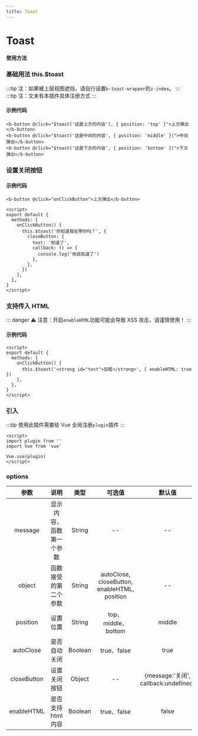 ```yaml
---
title: Toast
---
```


# Toast

**使用方法**

### 基础用法 this.\$toast

<ClientOnly>
<toast-demo-common></toast-demo-common>
</ClientOnly>

:::tip
注：如果被上层视图遮挡，请自行设置`b-toast-wrapper`的`z-index`。
:::
:::tip
注：文末有本插件具体注册方式
:::

#### 示例代码

```vue
<b-button @click="$toast('这是上方的内容'), { position: 'top' }">上方弹出</b-button>
<b-button @click="$toast('这是中间的内容', { position: 'middle' })">中间弹出</b-button>
<b-button @click="$toast('这是下方的内容', { position: 'bottom' })">下方弹出</b-button>
```

### 设置关闭按钮

<ClientOnly>
<toast-demo-close></toast-demo-close>
</ClientOnly>

#### 示例代码

```vue
<b-button @click="onClickButton">上方弹出</b-button>

<script>
export default {
  methods: {
    onClickButton() {
      this.$toast('你知道我在等你吗？', {
        closeButton: {
          text: '知道了',
          callback: () => {
            console.log('他说知道了')
          },
        },
      })
    },
  },
}
</script>
```

### 支持传入 HTML

<ClientOnly>
<toast-demo-HTML></toast-demo-HTML>
</ClientOnly>

::: danger
:warning: 注意：开启`enableHTML`功能可能会导致 XSS 攻击，请谨慎使用！
:::

#### 示例代码

```vue
<script>
export default {
  methods: {
    onClickButton() {
      this.$toast('<strong id="test">加粗</strong>', { enableHTML: true })
    },
  },
}
</script>
```

### 引入

:::tip
使用此插件需要给 Vue 全局注册`plugin`插件
:::

```vue
<script>
import plugin from ''
import Vue from 'vue'

Vue.use(plugin)
</script>
```

### options

|    参数     |           说明           |  类型   |                    可选值                    |                默认值                |
| :---------: | :----------------------: | :-----: | :------------------------------------------: | :----------------------------------: |
|   message   | 显示内容，函数第一个参数 | String  |                      --                      |                  --                  |
|   object    |   函数接受的第二个参数   | String  | autoClose, closeButton, enableHTML, position |                  --                  |
|  position   |         设置位置         | String  |             top、middle、bottom              |                middle                |
|  autoClose  |       是否自动关闭       | Boolean |                 true、false                  |                 true                 |
| closeButton |       设置关闭按钮       | Object  |                      --                      | {message:'关闭', callback:undefined} |
| enableHTML  |    是否支持 html 内容    | Boolean |                 true、false                  |                false                 |
